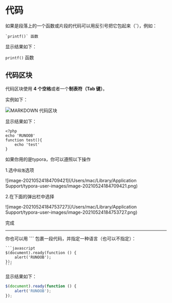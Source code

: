 # 代码

如果是段落上的一个函数或片段的代码可以用反引号把它包起来（**`**），例如：

```
`printf()` 函数
```

显示结果如下：

`printf()` 函数



## 代码区块

代码区块使用 **4 个空格**或者一个**制表符（Tab 键）**。

实例如下：

![MARKDOWN 代码区块](https://www.runoob.com/wp-content/uploads/2019/03/55EDFE05-5F27-458E-AFE0-7B96685C9603.jpg)

显示结果如下：

```
<?php
echo 'RUNOOB'
function test(){
	echo 'test'
}
```

如果你用的是typora，你可以遵照以下操作

1.选中`段落`选项

![image-20210524184709421](/Users/mac/Library/Application Support/typora-user-images/image-20210524184709421.png)

2.在下面的弹出栏中选择

![image-20210524184753727](/Users/mac/Library/Application Support/typora-user-images/image-20210524184753727.png)

完成

******

你也可以用 **```** 包裹一段代码，并指定一种语言（也可以不指定）：

```
​```javascript
$(document).ready(function () {
    alert('RUNOOB');
});
​```
```

显示结果如下：

```javascript
$(document).ready(function () {
    alert('RUNOOB');
});
```